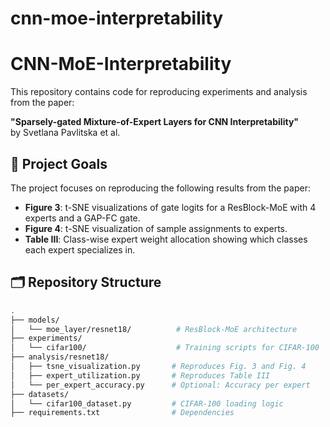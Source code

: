 # cnn-moe-interpretability

# CNN-MoE-Interpretability

This repository contains code for reproducing experiments and analysis from the paper:

**"Sparsely-gated Mixture-of-Expert Layers for CNN Interpretability"**  
by Svetlana Pavlitska et al.

## 🎯 Project Goals

The project focuses on reproducing the following results from the paper:

- **Figure 3**: t-SNE visualizations of gate logits for a ResBlock-MoE with 4 experts and a GAP-FC gate.
- **Figure 4**: t-SNE visualization of sample assignments to experts.
- **Table III**: Class-wise expert weight allocation showing which classes each expert specializes in.

## 🗂 Repository Structure

```bash
.
├── models/
│   └── moe_layer/resnet18/          # ResBlock-MoE architecture
├── experiments/
│   └── cifar100/                    # Training scripts for CIFAR-100
├── analysis/resnet18/
│   ├── tsne_visualization.py       # Reproduces Fig. 3 and Fig. 4
│   ├── expert_utilization.py       # Reproduces Table III
│   └── per_expert_accuracy.py      # Optional: Accuracy per expert
├── datasets/
│   └── cifar100_dataset.py         # CIFAR-100 loading logic
├── requirements.txt                # Dependencies
